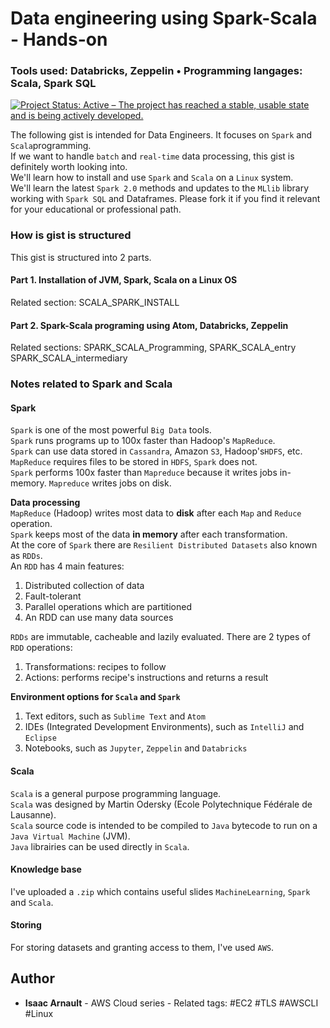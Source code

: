 # Data engineering using Spark-Scala - Hands-on
### Tools used: Databricks, Zeppelin • Programming langages: Scala, Spark SQL

[![Project Status: Active – The project has reached a stable, usable state and is being actively developed.](https://www.repostatus.org/badges/latest/active.svg)](https://www.repostatus.org/#active)

The following gist is intended for Data Engineers. It focuses on `Spark` and `Scala`programming.<br>
If we want to handle `batch` and `real-time` data processing, this gist is definitely worth looking into.<br>
We'll learn how to install and use `Spark` and `Scala` on a `Linux` system.<br>
We'll learn the latest `Spark 2.0` methods and updates to the `MLlib` library working with `Spark SQL` and Dataframes.
Please fork it if you find it relevant for your educational or professional path.

### How is gist is structured
This gist is structured into 2 parts.<br>

#### Part 1. Installation of JVM, Spark, Scala on a Linux OS
Related section: SCALA_SPARK_INSTALL

#### Part 2. Spark-Scala programing using Atom, Databricks, Zeppelin

Related sections: SPARK_SCALA_Programming, SPARK_SCALA_entry
SPARK_SCALA_intermediary
  
### Notes related to Spark and Scala

#### Spark
`Spark` is one of the most powerful `Big Data` tools.<br>
`Spark` runs programs up to 100x faster than Hadoop's `MapReduce`.<br>
`Spark` can use data stored in `Cassandra`, Amazon `S3`, Hadoop's`HDFS`, etc.<br>
`MapReduce` requires files to be stored in `HDFS`, `Spark` does not.<br>
`Spark` performs 100x faster than `Mapreduce` because it writes jobs in-memory. `Mapreduce` writes jobs on disk.

<b>Data processing</b><br>
`MapReduce` (Hadoop) writes most data to <b>disk</b> after each `Map` and `Reduce` operation.<br>
`Spark` keeps most of the data <b>in memory</b> after each transformation.<br>
At the core of `Spark` there are `Resilient Distributed Datasets` also known as `RDDs`.<br>
An `RDD` has 4 main features:<br>

1. Distributed collection of data
2. Fault-tolerant
3. Parallel operations which are partitioned
4. An RDD can use many data sources

`RDDs` are immutable, cacheable and lazily evaluated.
There are 2 types of `RDD` operations:<br>
  
  1. Transformations: recipes to follow
  2. Actions: performs recipe's instructions and returns a result
  
  <b>Environment options for `Scala` and `Spark`</b>
  
  1. Text editors, such as `Sublime Text` and `Atom`
  2. IDEs (Integrated Development Environments), such as `IntelliJ` and `Eclipse`
  3. Notebooks, such as `Jupyter`, `Zeppelin` and `Databricks`

#### Scala
`Scala` is a general purpose programming language.<br>
`Scala` was designed by Martin Odersky (Ecole Polytechnique Fédérale de Lausanne).<br>
`Scala` source code is intended to be compiled to `Java` bytecode to run on a `Java Virtual Machine` (JVM).<br>
`Java` librairies can be used directly in `Scala`.<br>

#### Knowledge base

I've uploaded a `.zip` which contains useful slides `MachineLearning`, `Spark` and `Scala`.<br>

#### Storing

For storing datasets and granting access to them, I've used `AWS`.

## Author

* **Isaac Arnault** - AWS Cloud series - Related tags: #EC2 #TLS #AWSCLI #Linux
